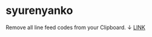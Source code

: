 # syurenyanko
Remove all line feed codes from your Clipboard.
↓
[LINK](https://syurenyanko.github.io/RemoveNewLineCodes/)

